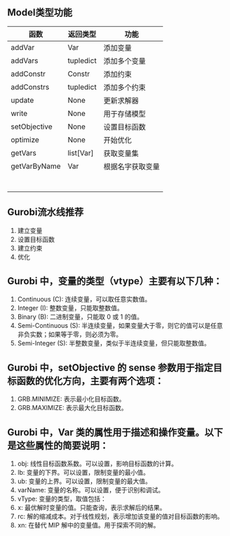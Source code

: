 ## Model类型功能
| 函数           | 返回类型      | 功能       |
|--------------|-----------|----------|
| addVar       | Var       | 添加变量     |
| addVars      | tupledict | 添加多个变量   |
| addConstr    | Constr    | 添加约束     |
| addConstrs   | tupledict | 添加多个约束   |
| update       | None      | 更新求解器    |
| write        | None      | 用于存储模型   |
| setObjective | None      | 设置目标函数   |
| optimize     | None      | 开始优化     |
| getVars      | list[Var] | 获取变量集    |
| getVarByName | Var       | 根据名字获取变量 |
|              |           |          |
|              |           |          |
|              |           |          |
|              |           |          |
|              |           |          |
|              |           |          |
|              |           |          |

## Gurobi流水线推荐
1. 建立变量
2. 设置目标函数
3. 建立约束
4. 优化


## Gurobi 中，变量的类型（vtype）主要有以下几种：
1. Continuous (C): 连续变量，可以取任意实数值。
2. Integer (I): 整数变量，只能取整数值。
3. Binary (B): 二进制变量，只能取 0 或 1 的值。
4. Semi-Continuous (S): 半连续变量，如果变量大于零，则它的值可以是任意非负实数；如果等于零，则必须为零。
5. Semi-Integer (S): 半整数变量，类似于半连续变量，但只能取整数值。

## Gurobi 中，setObjective 的 sense 参数用于指定目标函数的优化方向，主要有两个选项：
1. GRB.MINIMIZE: 表示最小化目标函数。
2. GRB.MAXIMIZE: 表示最大化目标函数。

## Gurobi 中，Var 类的属性用于描述和操作变量。以下是这些属性的简要说明：
1. obj: 线性目标函数系数。可以设置，影响目标函数的计算。
2. lb: 变量的下界。可以设置，限制变量的最小值。
3. ub: 变量的上界。可以设置，限制变量的最大值。
4. varName: 变量的名称。可以设置，便于识别和调试。
5. vType: 变量的类型，取值包括：
6. x: 最优解时变量的值。只能查询，表示求解后的结果。
7. rc: 解的缩减成本。对于线性规划，表示增加该变量的值对目标函数的影响。
8. xn: 在替代 MIP 解中的变量值。用于探索不同的解。


